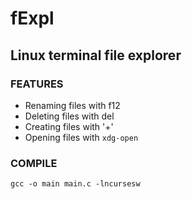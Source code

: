 # fExpl
## Linux terminal file explorer

### FEATURES
  - Renaming files with f12
  - Deleting files with del
  - Creating files with '+'
  - Opening files with `xdg-open`
### COMPILE
  `gcc -o main main.c -lncursesw`
